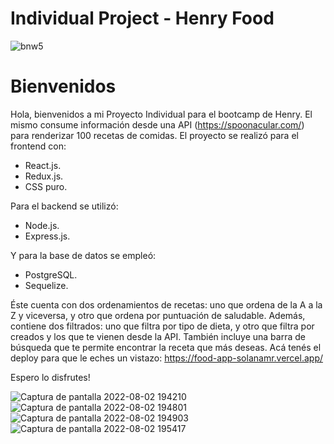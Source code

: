 # Individual Project - Henry Food

![bnw5](https://user-images.githubusercontent.com/87136807/182447095-887335c1-c5d3-4fd7-8722-bb02bcd32b9a.png)


# Bienvenidos

Hola, bienvenidos a mi Proyecto Individual para el bootcamp de Henry. El mismo consume información desde una API (https://spoonacular.com/) para renderizar 100 recetas de comidas. 
El proyecto se realizó para el frontend con:
- React.js. 
- Redux.js.
- CSS puro.

Para el backend se utilizó:
- Node.js. 
- Express.js. 

Y para la base de datos se empleó:
- PostgreSQL. 
- Sequelize.

Éste cuenta con dos ordenamientos de recetas: uno que ordena de la A a la Z y viceversa, y otro que ordena por puntuación de saludable. Además, contiene dos filtrados: uno que filtra por tipo de dieta, y otro que filtra por creados y los que te vienen desde la API. También incluye una barra de búsqueda que te permite encontrar la receta que más deseas.
Acá tenés el deploy para que le eches un vistazo: https://food-app-solanamr.vercel.app/

Espero lo disfrutes!

![Captura de pantalla 2022-08-02 194210](https://user-images.githubusercontent.com/87136807/182487267-4ee229fc-74cf-4fff-9114-3b711ec47f70.png)
![Captura de pantalla 2022-08-02 194801](https://user-images.githubusercontent.com/87136807/182487312-456889cd-e437-4628-8221-7a0e5d3c1c71.png)
![Captura de pantalla 2022-08-02 194903](https://user-images.githubusercontent.com/87136807/182487340-9731bf16-a8c9-474a-a41b-b7ca0f46f726.png)
![Captura de pantalla 2022-08-02 195417](https://user-images.githubusercontent.com/87136807/182487384-751d283d-05c6-4af8-919a-6ae59208c5aa.png)
